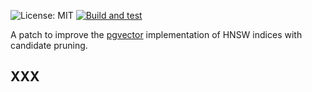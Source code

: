 ![License: MIT](https://img.shields.io/badge/License-MIT-blue.svg)
[![Build and test](https://github.com/maropu/pgvector_hnsw_pruning_patch/actions/workflows/BuildAndTests.yml/badge.svg)](https://github.com/maropu/pgvector_hnsw_pruning_patch/actions/workflows/BuildAndTests.yml)

A patch to improve the [pgvector](https://github.com/pgvector/pgvector) implementation of HNSW indices with candidate pruning.

## XXX
